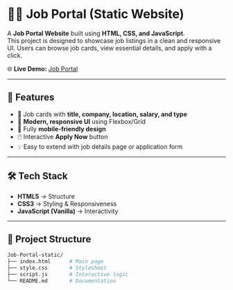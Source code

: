 # 🧑‍💼 Job Portal (Static Website)

A **Job Portal Website** built using **HTML, CSS, and JavaScript**.  
This project is designed to showcase job listings in a clean and responsive UI. Users can browse job cards, view essential details, and apply with a click.  

🌐 **Live Demo:** [Job Portal](https://vamohammedilyas.github.io/Job-Portal-static/)

---

## 🚀 Features
- 📌 Job cards with **title, company, location, salary, and type**
- 🎨 **Modern, responsive UI** using Flexbox/Grid
- 📱 Fully **mobile-friendly design**
- 🖱️ Interactive **Apply Now** button
- 💡 Easy to extend with job details page or application form

---

## 🛠️ Tech Stack
- **HTML5** → Structure  
- **CSS3** → Styling & Responsiveness  
- **JavaScript (Vanilla)** → Interactivity  

---

## 📂 Project Structure
```bash
Job-Portal-static/
├── index.html      # Main page
├── style.css       # Stylesheet
├── script.js       # Interactive logic
└── README.md       # Documentation
